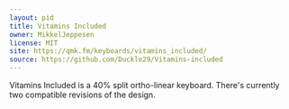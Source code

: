 ```yaml
---
layout: pid
title: Vitamins Included
owner: MikkelJeppesen
license: MIT
site: https://qmk.fm/keyboards/vitamins_included/
source: https://github.com/Duckle29/Vitamins-included
---
```


Vitamins Included is a 40% split ortho-linear keyboard. There's currently two compatible revisions of the design. 
